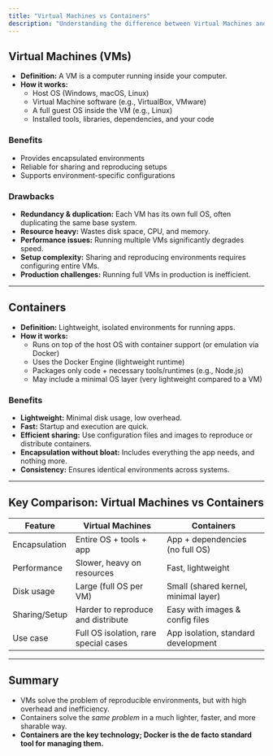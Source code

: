 ```yaml
---
title: "Virtual Machines vs Containers"
description: "Understanding the difference between Virtual Machines and Containers."
---
```


## Virtual Machines (VMs)

- **Definition:** A VM is a computer running inside your computer.  
- **How it works:**  
  - Host OS (Windows, macOS, Linux)  
  - Virtual Machine software (e.g., VirtualBox, VMware)  
  - A full guest OS inside the VM (e.g., Linux)  
  - Installed tools, libraries, dependencies, and your code  

### Benefits
- Provides encapsulated environments  
- Reliable for sharing and reproducing setups  
- Supports environment-specific configurations  

### Drawbacks
- **Redundancy & duplication:** Each VM has its own full OS, often duplicating the same base system.  
- **Resource heavy:** Wastes disk space, CPU, and memory.  
- **Performance issues:** Running multiple VMs significantly degrades speed.  
- **Setup complexity:** Sharing and reproducing environments requires configuring entire VMs.  
- **Production challenges:** Running full VMs in production is inefficient.  

---

## Containers

- **Definition:** Lightweight, isolated environments for running apps.  
- **How it works:**  
  - Runs on top of the host OS with container support (or emulation via Docker)  
  - Uses the Docker Engine (lightweight runtime)  
  - Packages only code + necessary tools/runtimes (e.g., Node.js)  
  - May include a minimal OS layer (very lightweight compared to a VM)  

### Benefits
- **Lightweight:** Minimal disk usage, low overhead.  
- **Fast:** Startup and execution are quick.  
- **Efficient sharing:** Use configuration files and images to reproduce or distribute containers.  
- **Encapsulation without bloat:** Includes everything the app needs, and nothing more.  
- **Consistency:** Ensures identical environments across systems.  

---

## Key Comparison: Virtual Machines vs Containers

| Feature            | Virtual Machines                      | Containers                          |
|--------------------|---------------------------------------|-------------------------------------|
| Encapsulation      | Entire OS + tools + app               | App + dependencies (no full OS)     |
| Performance        | Slower, heavy on resources            | Fast, lightweight                   |
| Disk usage         | Large (full OS per VM)                | Small (shared kernel, minimal layer)|
| Sharing/Setup      | Harder to reproduce and distribute    | Easy with images & config files     |
| Use case           | Full OS isolation, rare special cases | App isolation, standard development |

---

## Summary

- VMs solve the problem of reproducible environments, but with high overhead and inefficiency.  
- Containers solve the *same problem* in a much lighter, faster, and more sharable way.  
- **Containers are the key technology; Docker is the de facto standard tool for managing them.**  

